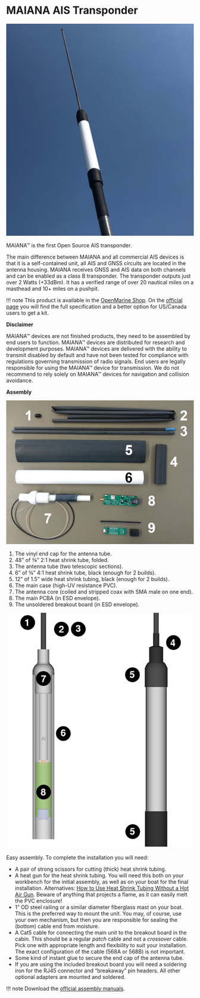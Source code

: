 # MAIANA AIS Transponder

![maiana1](img/maiana1.png)

MAIANA™ is the first Open Source AIS transponder.

The main difference between MAIANA and all commercial AIS devices is that it is a self-contained unit, all AIS and GNSS circuits are located in the antenna housing. MAIANA receives GNSS and AIS data on both channels and can be enabled as a class B transponder. The transponder outputs just over 2 Watts (+33dBm). It has a verified range of over 20 nautical miles on a masthead and 10+ miles on a pushpit.

!!! note
	This product is available in the [OpenMarine Shop](http://shop.openmarine.net/).
	On the [official page](https://github.com/peterantypas/maiana) you will find the full specification and a better option for US/Canada users to get a kit. 


**Disclaimer**

MAIANA™ devices are not finished products, they need to be assembled by end users to function. MAIANA™ devices are distributed for research and development purposes. MAIANA™ devices are delivered with the ability to transmit disabled by default and have not been tested for compliance with regulations governing transmission of radio signals. End users are legally responsible for using the MAIANA™ device for transmission. We do not recommend to rely solely on MAIANA™ devices for navigation and collision avoidance.

**Assembly**

![items](img/items.png)

1. The vinyl end cap for the antenna tube.
2. 48” of ⅜” 2:1 heat shrink tube, folded.
3. The antenna tube (two telescopic sections).
4. 6” of ¾” 4:1 heat shrink tube, black (enough for 2 builds).
5. 12” of 1.5” wide heat shrink tubing, black (enough for 2 builds).
6. The main case (high-UV resistance PVC).
7. The antenna core (coiled and stripped coax with SMA male on one end).
8. The main PCBA (in ESD envelope).
9. The unsoldered breakout board (in ESD envelope).

![assembly](img/assembly.png)

Easy assembly. To complete the installation you will need:

- A pair of strong scissors for cutting (thick) heat shrink tubing.
- A heat gun for the heat shrink tubing. You will need this both on your workbench for the initial assembly, as well as on your boat for the final installation. Alternatives: [How to Use Heat Shrink Tubing Without a Hot Air Gun](https://clevercreations.org/heat-shrink-tubing-without-heat-gun/). Beware of anything that projects a flame, as it can easily melt the PVC enclosure!
- 1” OD steel railing or a similar diameter fiberglass mast on your boat. This is the preferred way to mount the unit. You may, of course, use your own mechanism, but then you are responsible for sealing the (bottom) cable end from moisture.
- A Cat5 cable for connecting the main unit to the breakout board in the cabin. This should be a regular *patch* cable and not a *crossover* cable. Pick one with appropriate length and flexibility to suit your installation. The exact configuration of the cable (568A or 568B) is not important.
- Some kind of instant glue to secure the end cap of the antenna tube.
- If you are using the included breakout board you will need a soldering iron for the RJ45 connector and “breakaway” pin headers. All other optional adapters are mounted and soldered.

!!! note
	Download the [official assembly manuals](https://github.com/peterantypas/maiana/tree/master/latest/Manuals).